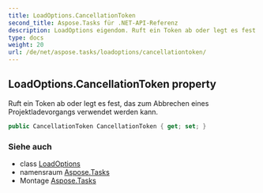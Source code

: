 ```yaml
---
title: LoadOptions.CancellationToken
second_title: Aspose.Tasks für .NET-API-Referenz
description: LoadOptions eigendom. Ruft ein Token ab oder legt es fest das zum Abbrechen eines Projektladevorgangs verwendet werden kann.
type: docs
weight: 20
url: /de/net/aspose.tasks/loadoptions/cancellationtoken/
---
```

## LoadOptions.CancellationToken property

Ruft ein Token ab oder legt es fest, das zum Abbrechen eines Projektladevorgangs verwendet werden kann.

```csharp
public CancellationToken CancellationToken { get; set; }
```

### Siehe auch

* class [LoadOptions](../)
* namensraum [Aspose.Tasks](../../loadoptions/)
* Montage [Aspose.Tasks](../../../)


